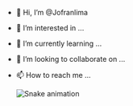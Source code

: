 - 👋 Hi, I’m @Jofranlima
- 👀 I’m interested in ...
- 🌱 I’m currently learning ...
- 💞️ I’m looking to collaborate on ...
- 📫 How to reach me ...

  ![Snake animation](https://github.com/rafaballerini/Jofranlima/blob/output/github-contribution-grid-snake.svg)

